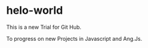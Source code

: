 # helo-world



This is a new Trial for Git Hub.

To progress on new Projects in Javascript and Ang.Js.
